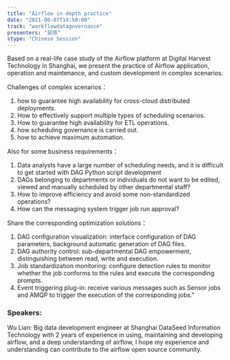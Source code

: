 ```yaml
---
title: "Airflow in depth practice"
date: "2021-08-07T14:50:00" 
track: "workflowdatagovernance"
presenters: "吴琏"
stype: "Chinese Session"
---
```

Based on a real-life case study of the Airflow platform at Digital Harvest Technology in Shanghai, we present the practice of Airflow application, operation and maintenance, and custom development in complex scenarios.

 Challenges of complex scenarios：
  1. how to guarantee high availability for cross-cloud distributed deployments.
  2. How to effectively support multiple types of scheduling scenarios. 
  2. How to guarantee high availability for ETL operations. 
  3. how scheduling governance is carried out.
  4. how to achieve maximum automation.
 
 Also for some business requirements：
  1. Data analysts have a large number of scheduling needs, and it is difficult to get started with DAG Python script development
  2. DAGs belonging to departments or individuals do not want to be edited, viewed and manually scheduled by other departmental staff?
  3. How to improve efficiency and avoid some non-standardized operations?
  4. How can the messaging system trigger job run approval?
 
 Share the corresponding optimization solutions：
  1. DAG configuration visualization: interface configuration of DAG parameters, background automatic generation of DAG files.
  2. DAG authority control: sub-departmental DAG empowerment, distinguishing between read, write and execution.
  3. Job standardization monitoring: configure detection rules to monitor whether the job conforms to the rules and execute the corresponding prompts.
  4. Event triggering plug-in: receive various messages such as Sensor jobs and AMQP to trigger the execution of the corresponding jobs."


 ### Speakers: 
 Wu Lian: Big data development engineer at Shanghai DataSeed Information Technology with 2 years of experience in using, maintaining and developing airflow, and a deep understanding of airflow, I hope my experience and understanding can contribute to the airflow open source community.